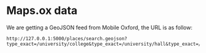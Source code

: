 Maps.ox data
============

We are getting a GeoJSON feed from Mobile Oxford, the URL is as follow:

    http://127.0.0.1:5000/places/search.geojson?type_exact=/university/college&type_exact=/university/hall&type_exact=/university/department&type_exact=/university/building&type_exact=/university/library&type_exact=/university/site&count=5000


